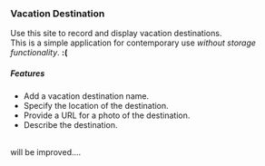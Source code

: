 <h3>Vacation Destination</h3>
Use this site to record and display vacation destinations.<br>
This is a simple application for contemporary use <em>without storage functionality</em>. <b>:(</b>
<h5>Features</h5>
<ul>
  <li>Add a vacation destination name.</li>
  <li>Specify the location of the destination.</li>
  <li>Provide a URL for a photo of the destination.</li>
  <li>Describe the destination.</li>
</ul>
<br>
<footer>will be improved....</footer>

